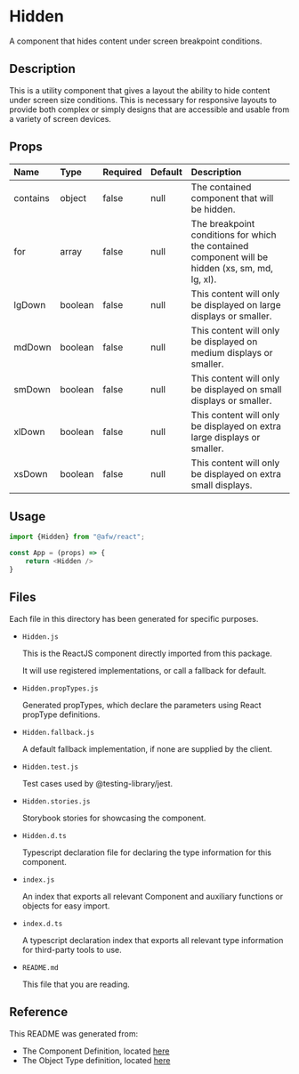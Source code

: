 # Hidden

A component that hides content under screen breakpoint conditions.

## Description
This is a utility component that gives a layout the ability to hide content under screen size conditions. This is necessary for responsive layouts to provide both complex or simply designs that are accessible and usable from a variety of screen devices.

## Props
| Name | Type | Required | Default | Description |
|:----------|:----------|:----|:------------|:------------|
|contains|object|false|null|The contained component that will be hidden.|
|for|array|false|null|The breakpoint conditions for which the contained component will be hidden (xs, sm, md, lg, xl).|
|lgDown|boolean|false|null|This content will only be displayed on large displays or smaller.|
|mdDown|boolean|false|null|This content will only be displayed on medium displays or smaller.|
|smDown|boolean|false|null|This content will only be displayed on small displays or smaller.|
|xlDown|boolean|false|null|This content will only be displayed on extra large displays or smaller.|
|xsDown|boolean|false|null|This content will only be displayed on extra small displays.|

## Usage
```js
import {Hidden} from "@afw/react";

const App = (props) => {
    return <Hidden />
}
```

## Files
Each file in this directory has been generated for specific purposes.
 * `Hidden.js`

   This is the ReactJS component directly imported from this package.

   It will use registered implementations, or call a fallback for default.
 * `Hidden.propTypes.js`

   Generated propTypes, which declare the parameters using React propType definitions.

 * `Hidden.fallback.js`

   A default fallback implementation, if none are supplied by the client.

 * `Hidden.test.js`

   Test cases used by @testing-library/jest.

 * `Hidden.stories.js`

   Storybook stories for showcasing the component.

 * `Hidden.d.ts`

   Typescript declaration file for declaring the type information for this component.

 * `index.js`

   An index that exports all relevant Component and auxiliary functions or objects for easy import.

 * `index.d.ts`

   A typescript declaration index that exports all relevant type information for third-party tools to use.

 * `README.md`

   This file that you are reading.

## Reference
This README was generated from:
  * The Component Definition, located [here](/src/afw_components/generate/objects/_AdaptiveLayoutComponentType_/Hidden.json)
  * The Object Type definition, located [here](/src/afw_components/generate/objects/_AdaptiveObjectType_/_AdaptiveLayoutComponentType_Hidden.json)

